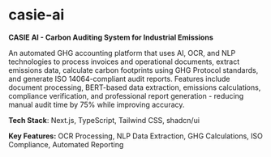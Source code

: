 # casie-ai
**CASIE AI - Carbon Auditing System for Industrial Emissions**

An automated GHG accounting platform that uses AI, OCR, and NLP technologies to process invoices and operational documents, extract emissions data, calculate carbon footprints using GHG Protocol standards, and generate ISO 14064-compliant audit reports. Features include document processing, BERT-based data extraction, emissions calculations, compliance verification, and professional report generation - reducing manual audit time by 75% while improving accuracy.

**Tech Stack**: Next.js, TypeScript, Tailwind CSS, shadcn/ui

**Key Features:** OCR Processing, NLP Data Extraction, GHG Calculations, ISO Compliance, Automated Reporting
